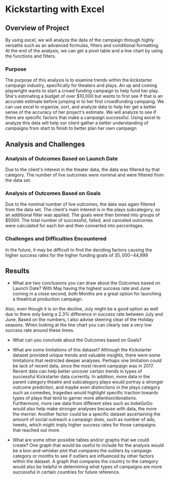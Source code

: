 # Kickstarting with Excel

## Overview of Project
By using excel, we will analyze the data of the campaign through highly versatile such as an advanced formulas, filters and conditional formatting. At the end of the analysis, we can get a pivot table and a line chart by using the functions and filters. 

### Purpose
The purpose of this analysis is to examine trends within the kickstarter campaign industry, specifically for theaters and plays. An up and coming playwright wants to start a crowd funding campaign to help fund her play. She's estimating a budget of over $10,000 but wants to first see if that is an accurate estimate before jumping in to her first crowdfunding campaing. We can use excel to organize, sort, and analyze data to help her get a better sense of the accuracy of her project's estimate. We will analyze to see if there are specific factors that make a campaign successful. Using excel to analyze this data will help our client gather a better understanding of campaigns from start to finish to better plan her own campaign

## Analysis and Challenges

### Analysis of Outcomes Based on Launch Date
Due to the client's interest in the theater data, the data was filtered by that category. The number of live outcomes were nominal and were filtered from the data set.
### Analysis of Outcomes Based on Goals
Due to the nominal number of live outcomes, the data was again filtered from the data set. The client's main interest is in the plays subcategory, so an additional filter was applied. The goals were then binned into groups of $5000. The total number of successful, failed, and canceled outcomes were calculated for each bin and then converted into percentages.
### Challenges and Difficulties Encountered
In the future, it may be difficult to find the deciding factors causing the higher success rates for the higher funding goals of $35,000-$44,999


## Results

- What are two conclusions you can draw about the Outcomes based on Launch Date?
With May having the highest success rate and June coming in a close second, both Months are a great option for launching a theatrical production campaign.

Also, even though it is on the decline, July might be a good option as well due to there only being a 2.3% difference in success rate between July and June. Based on the numbers, I also advise steering clear of the Holiday seasons. When looking at the line chart you can clearly see a very low success rate around these times.
- What can you conclude about the Outcomes based on Goals?

- What are some limitations of this dataset?
Although the Kickstarter dataset provided unique trends and valuable insights, there were some limitations that restricted deeper analyses. Perhaps one limitation could be lack of recent data, since the most recent campaign was in 2017. Recent data can help better uncover certain trends in types of successful Kickstarter data currently. In addition, more data in the parent category theatre and subcategory plays would portray a stronger outcome prediction, and maybe even distinctions in the plays category such as comedies, tragedies would highlight specific traction towards types of plays that tend to garner more attention/donations. Furthermore, more raw data from different sites such as IndieGoGo would also help make stronger analyses because with data, the more the merrier. Another factor could be a specific dataset ascertaining the amount of social outreach a campaign does, such as number of ads, tweets, which might imply higher success rates for those campaigns that reached out more.


- What are some other possible tables and/or graphs that we could create?
One graph that would be useful to include for the analysis would be a box-and-whisker plot that compares the outliers by campaign category or months to see if outliers are influenced by other factors within the dataset. A graph that compares the country to the category would also be helpful in determining what types of campaigns are more successful in certain countries for future reference.
